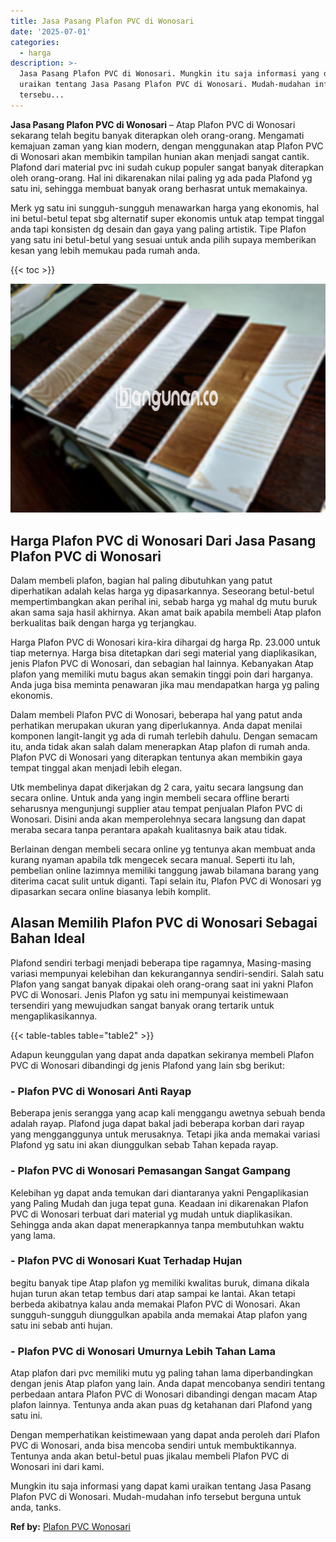 ```yaml
---
title: Jasa Pasang Plafon PVC di Wonosari
date: '2025-07-01'
categories:
  - harga
description: >-
  Jasa Pasang Plafon PVC di Wonosari. Mungkin itu saja informasi yang dapat kami
  uraikan tentang Jasa Pasang Plafon PVC di Wonosari. Mudah-mudahan info
  tersebu...
---
```


**Jasa Pasang Plafon PVC di Wonosari** – Atap Plafon PVC di Wonosari sekarang telah begitu banyak diterapkan oleh orang-orang. Mengamati kemajuan zaman yang kian modern, dengan menggunakan atap Plafon PVC di Wonosari akan membikin tampilan hunian akan menjadi sangat cantik. Plafond dari material pvc ini sudah cukup populer sangat banyak diterapkan oleh orang-orang. Hal ini dikarenakan nilai paling yg ada pada Plafond yg satu ini, sehingga membuat banyak orang berhasrat untuk memakainya.

Merk yg satu ini sungguh-sungguh menawarkan harga yang ekonomis, hal ini betul-betul tepat sbg alternatif super ekonomis untuk atap tempat tinggal anda tapi konsisten dg desain dan gaya yang paling artistik. Tipe Plafon yang satu ini betul-betul yang sesuai untuk anda pilih supaya memberikan kesan yang lebih memukau pada rumah anda.

{{< toc >}}

![Jasa Pasang Plafon PVC di Wonosari](/images/flafond-pvc-murah17.png)

## Harga Plafon PVC di Wonosari Dari Jasa Pasang Plafon PVC di Wonosari

Dalam membeli plafon, bagian hal paling dibutuhkan yang patut diperhatikan adalah kelas harga yg dipasarkannya. Seseorang betul-betul mempertimbangkan akan perihal ini, sebab harga yg mahal dg mutu buruk akan sama saja hasil akhirnya. Akan amat baik apabila membeli Atap plafon berkualitas baik dengan harga yg terjangkau.

Harga Plafon PVC di Wonosari kira-kira dihargai dg harga Rp. 23.000 untuk tiap meternya. Harga bisa ditetapkan dari segi material yang diaplikasikan, jenis Plafon PVC di Wonosari, dan sebagian hal lainnya. Kebanyakan Atap plafon yang memiliki mutu bagus akan semakin tinggi poin dari harganya. Anda juga bisa meminta penawaran jika mau mendapatkan harga yg paling ekonomis.

Dalam membeli Plafon PVC di Wonosari, beberapa hal yang patut anda perhatikan merupakan ukuran yang diperlukannya. Anda dapat menilai komponen langit-langit yg ada di rumah terlebih dahulu. Dengan semacam itu, anda tidak akan salah dalam menerapkan Atap plafon di rumah anda. Plafon PVC di Wonosari yang diterapkan tentunya akan membikin gaya tempat tinggal akan menjadi lebih elegan.

Utk membelinya dapat dikerjakan dg 2 cara, yaitu secara langsung dan secara online. Untuk anda yang ingin membeli secara offline berarti seharusnya mengunjungi supplier atau tempat penjualan Plafon PVC di Wonosari. Disini anda akan memperolehnya secara langsung dan dapat meraba secara tanpa perantara apakah kualitasnya baik atau tidak.

Berlainan dengan membeli secara online yg tentunya akan membuat anda kurang nyaman apabila tdk mengecek secara manual. Seperti itu lah, pembelian online lazimnya memiliki tanggung jawab bilamana barang yang diterima cacat sulit untuk diganti. Tapi selain itu, Plafon PVC di Wonosari yg dipasarkan secara online biasanya lebih komplit.

## Alasan Memilih Plafon PVC di Wonosari Sebagai Bahan Ideal

Plafond sendiri terbagi menjadi beberapa tipe ragamnya, Masing-masing variasi mempunyai kelebihan dan kekurangannya sendiri-sendiri. Salah satu Plafon yang sangat banyak dipakai oleh orang-orang saat ini yakni Plafon PVC di Wonosari. Jenis Plafon yg satu ini mempunyai keistimewaan tersendiri yang mewujudkan sangat banyak orang tertarik untuk mengaplikasikannya.

{{< table-tables table="table2" >}}

Adapun keunggulan yang dapat anda dapatkan sekiranya membeli Plafon PVC di Wonosari dibandingi dg jenis Plafond yang lain sbg berikut:

### \- Plafon PVC di Wonosari Anti Rayap

Beberapa jenis serangga yang acap kali menggangu awetnya sebuah benda adalah rayap. Plafond juga dapat bakal jadi beberapa korban dari rayap yang mengganggunya untuk merusaknya. Tetapi jika anda memakai variasi Plafond yg satu ini akan diunggulkan sebab Tahan kepada rayap.

### \- Plafon PVC di Wonosari Pemasangan Sangat Gampang

Kelebihan yg dapat anda temukan dari diantaranya yakni Pengaplikasian yang Paling Mudah dan juga tepat guna. Keadaan ini dikarenakan Plafon PVC di Wonosari terbuat dari material yg mudah untuk diaplikasikan. Sehingga anda akan dapat menerapkannya tanpa membutuhkan waktu yang lama.

### \- Plafon PVC di Wonosari Kuat Terhadap Hujan

begitu banyak tipe Atap plafon yg memiliki kwalitas buruk, dimana dikala hujan turun akan tetap tembus dari atap sampai ke lantai. Akan tetapi berbeda akibatnya kalau anda memakai Plafon PVC di Wonosari. Akan sungguh-sungguh diunggulkan apabila anda memakai Atap plafon yang satu ini sebab anti hujan.

### \- Plafon PVC di Wonosari Umurnya Lebih Tahan Lama

Atap plafon dari pvc memiliki mutu yg paling tahan lama diperbandingkan dengan jenis Atap plafon yang lain. Anda dapat mencobanya sendiri tentang perbedaan antara Plafon PVC di Wonosari dibandingi dengan macam Atap plafon lainnya. Tentunya anda akan puas dg ketahanan dari Plafond yang satu ini.

Dengan memperhatikan keistimewaan yang dapat anda peroleh dari Plafon PVC di Wonosari, anda bisa mencoba sendiri untuk membuktikannya. Tentunya anda akan betul-betul puas jikalau membeli Plafon PVC di Wonosari ini dari kami.

Mungkin itu saja informasi yang dapat kami uraikan tentang Jasa Pasang Plafon PVC di Wonosari. Mudah-mudahan info tersebut berguna untuk anda, tanks.

**Ref by:** [Plafon PVC Wonosari](https://id.wikipedia.org/wiki/Plafon)
